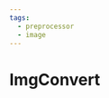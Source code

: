 ```yaml
---
tags:
  - preprocessor
  - image
---
```


# ImgConvert

<include repo_url="https://github.com/foliant-docs/foliantcontrib.imgconvert.git" path="README.md" sethead="2" nohead="true"></include>
